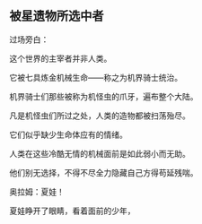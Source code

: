 ## 被星遗物所选中者
过场旁白：

这个世界的主宰者并非人类。

它被七具炼金机械生命——称之为机界骑士统治。

机界骑士们那些被称为机怪虫的爪牙，遍布整个大陆。

凡是机怪虫们所过之处，人类的造物都被扫荡殆尽。

它们似乎缺少生命体应有的情绪。

人类在这些冷酷无情的机械面前是如此弱小而无助。

他们别无选择，不得不尽全力隐藏自己方得苟延残喘。

奥拉姆：夏娃！

夏娃睁开了眼睛，看着面前的少年，
